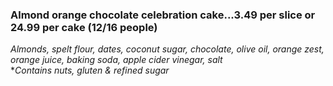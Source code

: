 ### Almond orange chocolate celebration cake...3.49 per slice or 24.99 per cake (12/16 people)
*Almonds, spelt flour, dates, coconut sugar, chocolate, olive oil, orange zest, orange juice, baking soda, apple cider vinegar, salt*  
**Contains nuts, gluten & *refined sugar**
